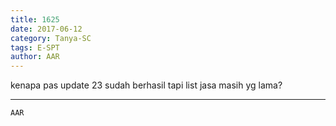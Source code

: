 ```yaml
---
title: 1625
date: 2017-06-12
category: Tanya-SC
tags: E-SPT
author: AAR
---
```


kenapa pas update 23 sudah berhasil tapi list jasa masih yg lama?

---



`AAR`
